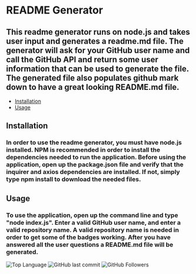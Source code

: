 

# README Generator
    
## This readme generator runs on node.js and takes user input and generates a readme.md file.  The generator will ask for your GitHub user name and call the GitHub API and return some user information that can be used to generate the file. The generated file also populates github mark down to have a great looking README.md file.
    
* [Installation](#installation)
* [Usage](#usage)
     
## Installation
 ### In order to use the readme generator, you must have node.js installed.  NPM is recommended in order to install the dependencies needed to run the application.  Before using the application, open up the package.json file and verify that the inquirer and axios dependencies are installed.  If not, simply type npm install to download the needed files.  
      
## Usage
 ### To use the application, open up the command line and type "node index.js".  Enter a valid GitHub user name, and enter a valid repository name.  A valid repository name is needed in order to get some of the badges working. After you have  answered all the user questions a README.md file will be generated.  
      
![Top Language](https://img.shields.io/github/languages/top/arod1207/hw-9-goodreadmegenerator) ![GitHub last commit](https://img.shields.io/github/last-commit/arod1207/hw-9-goodreadmegenerator)  ![GitHub Followers](https://img.shields.io/github/followers/arod1207?style=social)
      
 
    
      
